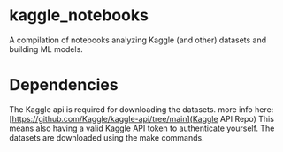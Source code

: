 # kaggle_notebooks
A compilation of notebooks analyzing Kaggle (and other) datasets and building ML models.

# Dependencies
The Kaggle api is required for downloading the datasets.
more info here: [https://github.com/Kaggle/kaggle-api/tree/main](Kaggle API Repo)
This means also having a valid Kaggle API token to authenticate yourself.
The datasets are downloaded using the make commands.


